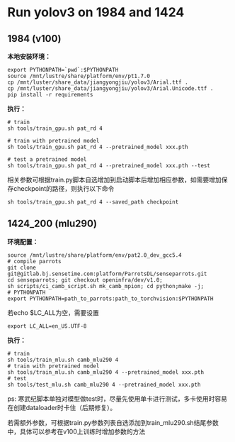 # Run yolov3 on 1984 and 1424

## 1984 (v100)

**本地安装环境：**
```shell
export PYTHONPATH=`pwd`:$PYTHONPATH
source /mnt/lustre/share/platform/env/pt1.7.0
cp /mnt/luster/share_data/jiangyongjiu/yolov3/Arial.ttf .
cp /mnt/luster/share_data/jiangyongjiu/yolov3/Arial.Unicode.ttf .
pip install -r requirements
```

**执行：**
```shell
# train
sh tools/train_gpu.sh pat_rd 4

# train with pretrained model
sh tools/train_gpu.sh pat_rd 4 --pretrained_model xxx.pth

# test a pretrained model
sh tools/train_gpu.sh pat_rd 4 --pretrained_model xxx.pth --test
```

相关参数可根据train.py脚本自选增加到启动脚本后增加相应参数，如需要增加保存checkpoint的路径，则执行以下命令
```shell
sh tools/train_gpu.sh pat_rd 4 --saved_path checkpoint
```

## 1424_200 (mlu290)

**环境配置：**
```shell
source /mnt/lustre/share/platform/env/pat2.0_dev_gcc5.4
# compile parrots
git clone git@gitlab.bj.sensetime.com:platform/ParrotsDL/senseparrots.git
cd senseparrots; git checkout openinfra/dev/v1.0;
sh scripts/ci_camb_script.sh mk_camb_mpion; cd python;make -j;
# PYTHONPATH
export PYTHONPATH=path_to_parrots:path_to_torchvision:$PYTHONPATH
```
若echo $LC_ALL为空，需要设置
```shell
export LC_ALL=en_US.UTF-8
```

**执行：**
```shell
# train
sh tools/train_mlu.sh camb_mlu290 4
# train with pretrained model
sh tools/train_mlu.sh camb_mlu290 4 --pretrained_model xxx.pth
# test 
sh tools/test_mlu.sh camb_mlu290 4 --pretrained_model xxx.pth
```
ps: 寒武纪脚本单独对模型做test时，尽量先使用单卡进行测试，多卡使用时容易在创建dataloader时卡住（后期修复）。

若需额外参数，可根据train.py参数列表自选添加到train_mlu290.sh结尾参数中，具体可以参考在v100上训练时增加参数的方法
